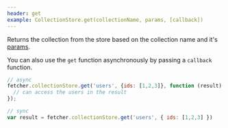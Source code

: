 ```yaml
---
header: get
example: CollectionStore.get(collectionName, params, [callback])
---
```


Returns the collection from the store based on the collection name and it's [params](/collection#params).

You can also use the `get` function asynchronously by passing a `callback` function.
```js
// async
fetcher.collectionStore.get('users', {ids: [1,2,3]}, function (result) {
  // can access the users in the result
});

// sync
var result = fetcher.collectionStore.get('users', { ids: [1,2,3] })

```
